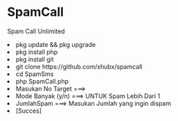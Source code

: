 # SpamCall
Spam Call Unlimited
<li> pkg update && pkg upgrade
<li> pkg install php
<li> pkg install git
<li> git clone https://github.com/xhubx/spamcall
<li> cd SpamSms
<li> php SpamCall.php
<li> Masukan No Target ===> 
<li> Mode Banyak (y/n) ===> UNTUK Spam Lebih Dari 1
<li> JumlahSpam ===> Masukan Jumlah yang ingin dispam
<li> [Succes]
